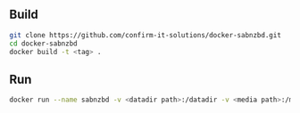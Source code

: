 ## Build

```bash
git clone https://github.com/confirm-it-solutions/docker-sabnzbd.git
cd docker-sabnzbd
docker build -t <tag> .
```

## Run

```bash
docker run --name sabnzbd -v <datadir path>:/datadir -v <media path>:/media confirm/sabnzbd
```
